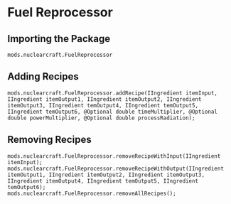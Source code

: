 # Fuel Reprocessor

## Importing the Package
`mods.nuclearcraft.FuelReprocessor`

## Adding Recipes
```zenscript
mods.nuclearcraft.FuelReprocessor.addRecipe(IIngredient itemInput, IIngredient itemOutput1, IIngredient itemOutput2, IIngredient itemOutput3, IIngredient temOutput4, IIngredient temOutput5, IIngredient temOutput6, @Optional double timeMultiplier, @Optional double powerMultiplier, @Optional double processRadiation);
```

## Removing Recipes
```zenscript
mods.nuclearcraft.FuelReprocessor.removeRecipeWithInput(IIngredient itemInput);
mods.nuclearcraft.FuelReprocessor.removeRecipeWithOutput(IIngredient itemOutput1, IIngredient itemOutput2, IIngredient itemOutput3, IIngredient itemOutput4, IIngredient temOutput5, IIngredient temOutput6);
mods.nuclearcraft.FuelReprocessor.removeAllRecipes();
```